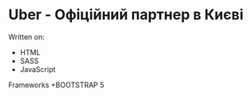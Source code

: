 # Uber - Офіційний партнер в Києві

Written on: 
+ HTML
+ SASS
+ JavaScript

Frameworks
+BOOTSTRAP 5

